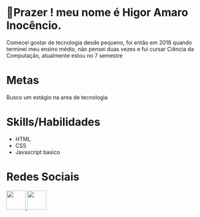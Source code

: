 # 👋Prazer ! meu nome é Higor Amaro Inocêncio.
Comecei gostar de tecnologia desde pequeno, foi então em 2018 quando terminei meu ensino médio, não pensei duas vezes e fui cursar Ciência da Computação, atualmente estou no 7 semestre

# Metas 
Busco um estágio na area de tecnologia

# Skills/Habilidades

- HTML 
- CSS
- Javascript basico

# Redes Sociais

 <a href="https://www.linkedin.com/in/higor-amaro">
<img width ="50px" src="https://t.ctcdn.com.br/09Y6BbLFxNn7XGCYRGzEI0p0oy8=/400x400/smart/filters:format(webp)/i490027.jpeg"></a><a  href ="https://github.com/Higoramaro" > <img width ="50px" src="https://github.githubassets.com/images/modules/logos_page/GitHub-Mark.png"> </a>

  



